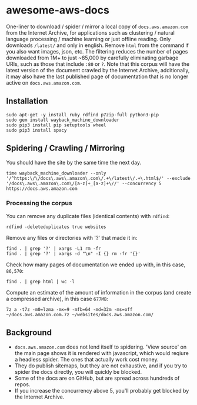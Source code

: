 # awesome-aws-docs
One-liner to download / spider / mirror a local copy of `docs.aws.amazon.com` from the Internet Archive, for applications such as clustering / natural language processing / machine learning or just offline reading. Only downloads `/latest/` and only in english. Remove `html` from the command if you also want images, json, etc. The filtering reduces the number of pages downloaded from 1M+ to just ~85,000 by carefully eliminating garbage URIs, such as those that include `:80` or `?`. Note that this corpus will have the latest version of the document crawled by the Internet Archive, additionally, it may also have the last published page of documentation that is no longer active on `docs.aws.amazon.com`.

## Installation

```
sudo apt-get -y install ruby rdfind p7zip-full python3-pip
sudo gem install wayback_machine_downloader
sudo pip3 install pip setuptools wheel
sudo pip3 install spacy
```

## Spidering / Crawling / Mirroring

You should have the site by the same time the next day.

```
time wayback_machine_downloader --only '/^https:\/\/docs\.aws\.amazon\.com\/.+\/latest\/.+\.html$/' --exclude '/docs\.aws\.amazon\.com\/[a-z]+_[a-z]+\//' --concurrency 5 https://docs.aws.amazon.com
```

### Processing the corpus

You can remove any duplicate files (identical contents) with `rdfind`:

```
rdfind -deleteduplicates true websites
```

Remove any files or directories with '?' that made it in:

```
find . | grep '?' | xargs -L1 rm -fr
find . | grep '?' | xargs -d "\n" -I {} rm -fr '{}'
```

Check how many pages of documentation we ended up with, in this case, `86,570`:

```
find . | grep html | wc -l
```

Compute an estimate of the amount of information in the corpus (and create a compressed archive), in this case `677MB`:

```
7z a -t7z -m0=lzma -mx=9 -mfb=64 -md=32m -ms=off ~/docs.aws.amazon.com.7z ~/websites/docs.aws.amazon.com/
```



## Background

- `docs.aws.amazon.com` does not lend itself to spidering. 'View source' on the main page shows it is rendered with javascript, which would reqiure a headless spider. The ones that actually work cost money.
- They do publish sitemaps, but they are not exhaustive, and if you try to spider the docs directly, you will quickly be blocked.
- Some of the docs are on GitHub, but are spread across hundreds of repos.
- If you increase the concurrency above 5, you'll probably get blocked by the Internet Archive.
